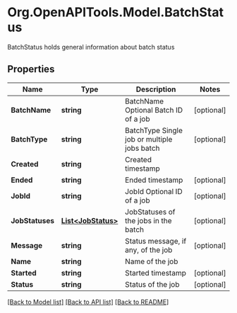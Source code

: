 # Org.OpenAPITools.Model.BatchStatus
BatchStatus holds general information about batch status

## Properties

Name | Type | Description | Notes
------------ | ------------- | ------------- | -------------
**BatchName** | **string** | BatchName Optional Batch ID of a job | [optional] 
**BatchType** | **string** | BatchType Single job or multiple jobs batch | [optional] 
**Created** | **string** | Created timestamp | 
**Ended** | **string** | Ended timestamp | [optional] 
**JobId** | **string** | JobId Optional ID of a job | [optional] 
**JobStatuses** | [**List&lt;JobStatus&gt;**](JobStatus.md) | JobStatuses of the jobs in the batch | [optional] 
**Message** | **string** | Status message, if any, of the job | [optional] 
**Name** | **string** | Name of the job | 
**Started** | **string** | Started timestamp | [optional] 
**Status** | **string** | Status of the job | [optional] 

[[Back to Model list]](../README.md#documentation-for-models) [[Back to API list]](../README.md#documentation-for-api-endpoints) [[Back to README]](../README.md)

